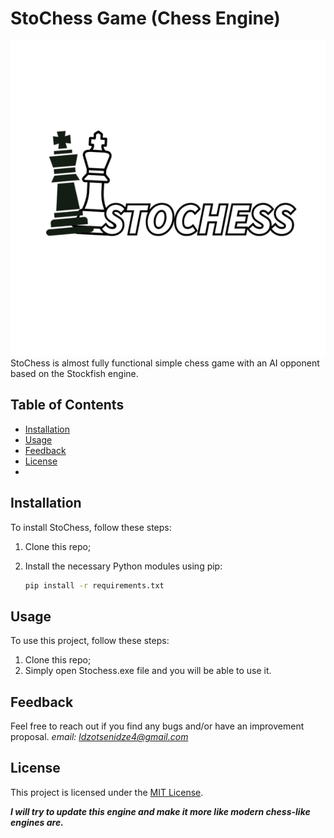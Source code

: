 # StoChess Game (Chess Engine)
![Image Alt Text](imgs/Stochess_logo_resized.png)
StoChess is almost fully functional simple chess game with an AI opponent based on the Stockfish engine.


## Table of Contents
- [Installation](#installation)
- [Usage](#usage)
- [Feedback](#feedback)
- [License](#license)
- 
## Installation
To install StoChess, follow these steps:
1. Clone this repo;
2. Install the necessary Python modules using pip:

   ```bash
   pip install -r requirements.txt

## Usage
To use this project, follow these steps:
1. Clone this repo;
2. Simply open Stochess.exe file and you will be able to use it.

## Feedback
Feel free to reach out if you find any bugs and/or have an improvement proposal.
*email: ldzotsenidze4@gmail.com*


## License
This project is licensed under the [MIT License](LICENSE).

***I will try to update this engine and make it more like modern chess-like engines are.***
